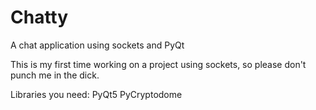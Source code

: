 # Chatty
A chat application using sockets and PyQt


This is my first time working on a project using sockets, so please don't punch me in the dick.

Libraries you need:
PyQt5
PyCryptodome
